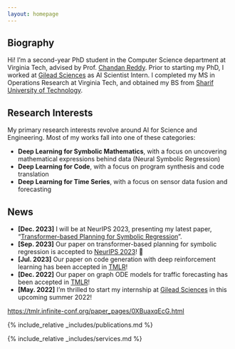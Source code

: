 ```yaml
---
layout: homepage
---
```


## Biography

Hi! I’m a second-year PhD student in the Computer Science department at Virginia Tech, advised by Prof. [Chandan Reddy](https://people.cs.vt.edu/reddy/). Prior to starting my PhD, I worked at [Gilead Sciences](https://www.gilead.com/) as AI Scientist Intern. I completed my MS in Operations Research at Virginia Tech, and obtained my BS from [Sharif University of Technology](https://en.sharif.edu/).

## Research Interests
My primary research interests revolve around AI for Science and Engineering. Most of my works fall into one of these categories:
<!-- Most of my works focus on extending Reinforcement Learning and Transformer models to non-text domains, falling into one of these categories: -->

- **Deep Learning for Symbolic Mathematics**, with a focus on uncovering mathematical expressions behind data (Neural Symbolic Regression)
- **Deep Learning for Code**, with a focus on program synthesis and code translation
- **Deep Learning for Time Series**, with a focus on sensor data fusion and forecasting
<!-- - **Deep Learning for Time Series Forecasting**, with a focus on exploring GNN and ODE forecasting methods -->

## News
- **[Dec. 2023]** I will be at NeurIPS 2023, presenting my latest paper, “[Transformer-based Planning for Symbolic Regression](https://arxiv.org/abs/2303.06833)”.
- **[Sep. 2023]** Our paper on transformer-based planning for symbolic regression is accepted to [NeurIPS 2023](https://nips.cc/)! 🎉
- **[Jul. 2023]** Our paper on code generation with deep reinforcement learning has been accepted in [TMLR](https://jmlr.org/tmlr/)! 
- **[Dec. 2022]** Our paper on graph ODE models for traffic forecasting has been accepted in [TMLR](https://jmlr.org/tmlr/)! 
- **[May. 2022]** I’m thrilled to start my internship at [Gilead Sciences](https://www.gilead.com/) in this upcoming summer 2022!
<!-- - **[Jan. 2021]**  I started my PhD at [Virginia Tech](https://cs.vt.edu/). -->
<!-- - **[Apr. 2019]** One paper was accepted to TMLR 2023. -->


https://tmlr.infinite-conf.org/paper_pages/0XBuaxqEcG.html


{% include_relative _includes/publications.md %}

{% include_relative _includes/services.md %}
